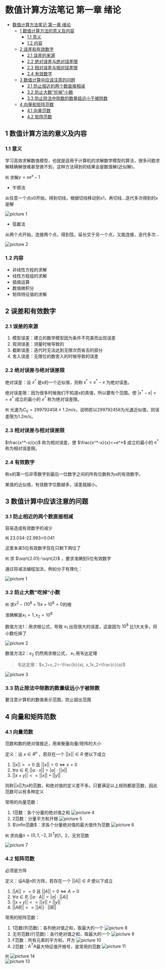 # 数值计算方法笔记 第一章 绪论

- [数值计算方法笔记 第一章 绪论](#数值计算方法笔记-第一章-绪论)
  - [1 数值计算方法的意义及内容](#1-数值计算方法的意义及内容)
    - [1.1 意义](#11-意义)
    - [1.2 内容](#12-内容)
  - [2 误差和有效数字](#2-误差和有效数字)
    - [2.1 误差的来源](#21-误差的来源)
    - [2.2 绝对误差与绝对误差限](#22-绝对误差与绝对误差限)
    - [2.3 相对误差与相对误差限](#23-相对误差与相对误差限)
    - [2.4 有效数字](#24-有效数字)
  - [3 数值计算中应该注意的问题](#3-数值计算中应该注意的问题)
    - [3.1 防止相近的两个数直接相减](#31-防止相近的两个数直接相减)
    - [3.2 防止大数"吃掉"小数](#32-防止大数吃掉小数)
    - [3.3 防止除法中除数的数量级远小于被除数](#33-防止除法中除数的数量级远小于被除数)
  - [4 向量和矩阵范数](#4-向量和矩阵范数)
    - [4.1 向量范数](#41-向量范数)
    - [4.2 矩阵范数](#42-矩阵范数)

## 1 数值计算方法的意义及内容

### 1.1 意义

学习高效求解数值模型，也就是适用于计算机的求解数学模型的算法，很多问题求解精确解很难甚至做不到，这种方法得到的结果会是数值解(近似解)。

`例`
求解$y=xe^x-1$

- 牛顿法

从任意一个点x0开始，得到切线，根据切线移动到x1，再切线...迭代多次得到的x是解

![picture 1](Media/c528206d1f1afbc8b36552f8293fbb8617173494daada0bab38e096be340a0fd.png)  

- 弦截法

从两个点开始，连接两个点，得到弦，延长交于另一个点，又能连接，迭代多次...

![picture 2](Media/c2da7c06d88158dbf77b4f2d074a0786aa4fbb7df724e35fb5c6e3d4ffb23f4a.png)  

### 1.2 内容

- 非线性方程的求解
- 线性方程组的求解
- 插值运算
- 数值微积分
- 矩阵特征值的求解

## 2 误差和有效数字

### 2.1 误差的来源

1. 模型误差：建立的数学模型因为条件不完美而出现误差
2. 观测误差：测量时候导致的
3. 截断误差：迭代时无法达到无限次而省去的部分
4. 舍入误差：无限位的数舍入的时候导致的误差

### 2.2 绝对误差与绝对误差限

绝对误差：设 $x^*$ 是x的一个近似值，则称 $\epsilon^*=x^*-x$ 为绝对误差。

绝对误差限：因为很多时候我们不知道x的真值，所以要有个范围。使 $|x^*-x|<=e^*$ 成立的最小的 $e^*$ 称为绝对误差限。

`例`
光速为$C_0=299792458\pm 1.2m/s$，说明若以299792458为光速近似值，则误差限为1.2m/s。

### 2.3 相对误差与相对误差限

$\frac{x^*-x}{x}$ 称为相对误差，使 $\frac{x^*-x}{x}<=e^*$ 成立的最小的 $e^*$ 称为相对误差限。

### 2.4 有效数字

称x的第一位非零数字到最后一位数字之间的所有位数称为x的有效数字。

某值的近似值，有效数字位数越多，误差就越小。

## 3 数值计算中应该注意的问题

### 3.1 防止相近的两个数直接相减

容易造成有效数字的减少

`例` 23.034-22.993=0.041

这里本来5位有效数字现在只剩下两位了

`例` 求 $\sqrt{2.01}-\sqrt{2}$ ，要求准确到5位有效数字

通过将减法编程加法，例如分子有理化：

![picture 1](Media/264622a8179aafa4efa52dbf9b7ae6b6c71ae3c8aa35b38c2a18938a961ab4ed.png)  

### 3.2 防止大数"吃掉"小数

`例` 求$x^2-(10^8+1)x+10^8=0$的根

准确解是$x_1=1, x_2=10^8$

数值方法1：用求根公式，导致 $x_1$ 出现很大的误差，这是因为 $10^8$ 比1大太多，将小数吃掉了

![picture 2](Media/bedd1ca3ac0914a17d01f77beaf5b52d0e1d33546ee9aeb8bb538d73a94abfd2.png)  

数值方法2：$x_2$ 仍然用求根公式， $x_1$ 用韦达定理

>韦达定理：$x_1+x_2=-\frac{b}{a}, x_1x_2=\frac{c}{a}$

![picture 3](Media/94a6c227fe861c6879b8a41a4fd6c664364eec49f88823088c304c72382eb333.png)  

### 3.3 防止除法中除数的数量级远小于被除数

要注意计算机的数值表示范围，防止超出范围

## 4 向量和矩阵范数

### 4.1 向量范数

范数和数的绝对值接近，用来衡量向量/矩阵的大小

定义：设 $x\in R^n$ ，若存在一个 $||x||\in R$ 使以下成立

1. $||x|| >= 0$ 且 $||x|| = 0 \Leftrightarrow x=0$
2. $\forall \alpha \in R, ||\alpha \cdot x||=|\alpha| \cdot ||x||$
3. $||x+y||<=||x||+||y||$

则称$||x||$为x的范数，和绝对值的定义差不多。只要满足以上规则都是范数，因此范数可以有多种定义

常用的向量范数：

1. 1范数：各个分量的绝对值之和
   ![picture 4](Media/0ee4fa494ec254551c1574050440a0be8d01e293874c63c7c1dbabe37ad1f8a2.png)  
2. 2范数：分量平方和开根
   ![picture 5](Media/637605ecc0a627c6f1cb386be596d1d606e120df3cb14a2f2a9d75b243b90aac.png)  
3. $\infin范数$：求各个分量绝对值的最大值作为范数
   ![picture 6](Media/6c75b9403b25ae244667ff20d956c30e8cf9dd51e23d6000307a3cff9eecd417.png)  

`例` 求向量$x=(0,1,-2,3)^T$的1，2，无穷范数

![picture 7](Media/e2cffb9b7197564c670afc578501fb3711ec30ba9e5c737a1428bbcc0d92ac3c.png)  

### 4.2 矩阵范数

必须是方阵

定义：设A是n阶方阵，若存在一个 $||A||\in R$ 使以下成立

1. $||A|| >= 0$ 且 $||A|| = 0 \Leftrightarrow A=0$
2. $\forall \alpha \in R, ||\alpha \cdot A||=|\alpha| \cdot ||A||$
3. $||x+y||<=||x||+||y||$
4. $||AB||<=||A|| \cdot ||B||$
  
常用的矩阵范数：

1. 1范数(列范数)：各列绝对值之和，取最大的一个
   ![picture 8](Media/5a8b08d3f6e62e8a64967b6a5c03ba68dc92019ff77ec30e03d9a648155b100c.png)  
2. 无穷范数(行范数)：各行绝对值之和，取最大的一个
   ![picture 9](Media/ce7e2c5c917df8b2fea151414e43144b9e930a5e005324bc8bc10c2f69e5f7e5.png)  
3. F范数：所有元素的平方和，开方
   ![picture 10](Media/17020ea2f07612df159fc2adf5b80b1df01d16548eae1151e6f2d498c56c97f3.png)  
4. 2范数：$A^TA$最大特征值开根号，是常用的范数
   ![picture 11](Media/912d8cfdf81019c453c5cbb316c7e73e5aa4eacae80af85a8961ae81880957ea.png)  

`例` ![picture 14](Media/2c7ff013aa64007baa0db6fc87965f5619d5e8ad68d2c960f38798107b147105.png)  
![picture 13](Media/207a63d087de6e6c3fa934c4a5931b0c27ef991276d43b80997310afdbde431c.png)  